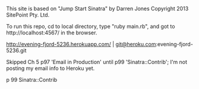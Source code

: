 This site is based on "Jump Start Sinatra" by Darren Jones Copyright 2013 SitePoint Pty. Ltd.

To run this repo, cd to local directory, type "ruby main.rb", and got to http://localhost:4567/ in the browser.

http://evening-fjord-5236.herokuapp.com/ | git@heroku.com:evening-fjord-5236.git

Skipped Ch 5 p97 'Email in Production' until p99 'Sinatra::Contrib'; I'm not posting my email info to Heroku yet.

p 99 Sinatra::Contrib
